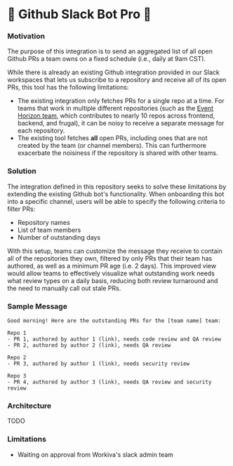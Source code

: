 # 🚧 Github Slack Bot Pro 🚧

### Motivation

The purpose of this integration is to send an aggregated list of all open Github PRs a team owns on a fixed schedule (i.e., daily at 9am CST). 

While there is already an existing Github integration provided in our Slack workspaces that lets us subscribe to a repository and receive all of its open PRs, this tool has the following limitations:
- The existing integration only fetches PRs for a single repo at a time. For teams that work in multiple different repositories (such as the [Event Horizon team](https://wiki.atl.workiva.net/spaces/SOXDEV/pages/430704955/Event+Horizon), which contributes to nearly 10 repos across frontend, backend, and frugal), it can be noisy to receive a separate message for each repository. 
- The existing tool fetches **all** open PRs, including ones that are not created by the team (or channel members). This can furthermore exacerbate the noisiness if the repository is shared with other teams.

### Solution

The integration defined in this repository seeks to solve these limitations by extending the existing Github bot's functionality. When onboarding this bot into a specific channel, users will be able to specify the following criteria to filter PRs:
- Repository names
- List of team members
- Number of outstanding days

With this setup, teams can customize the message they receive to contain all of the repositories they own, filtered by only PRs that their team has authored, as well as a minimum PR age (i.e. 2 days). This improved view would allow teams to effectively visualize what outstanding work needs what review types on a daily basis, reducing both review turnaround and the need to manually call out stale PRs. 

### Sample Message
```
Good morning! Here are the outstanding PRs for the [team name] team:

Repo 1
- PR 1, authored by author 1 (link), needs code review and QA review
- PR 2, authored by author 2 (link), needs QA review

Repo 2
- PR 3, authored by author 1 (link), needs security review

Repo 3
- PR 4, authored by author 3 (link), needs QA review and security review
```

### Architecture
TODO

### Limitations
- Waiting on approval from Workiva's slack admin team
